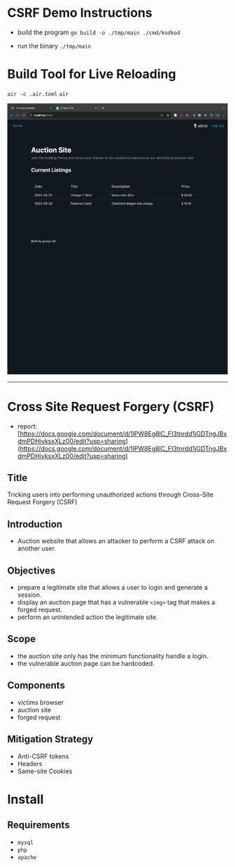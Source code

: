 # CSRF Demo Instructions
* build the program
`go build -o ./tmp/main ./cmd/kodkod`

* run the binary
`./tmp/main`

# Build Tool for Live Reloading
`air -c .air.toml`
`air`

![Screenshot_2023-09-20_at_6.54.46pm.png](Screenshot_2023-09-20_at_6.54.46pm.png)

---

# Cross Site Request Forgery (CSRF)

- report: [https://docs.google.com/document/d/1lPW8Eg8lC_FI3tnrdd1jGDTngJBxdmPDHivksxXLz00/edit?usp=sharing](https://docs.google.com/document/d/1lPW8Eg8lC_FI3tnrdd1jGDTngJBxdmPDHivksxXLz00/edit?usp=sharing)

## Title
Tricking users into performing unauthorized actions through Cross-Site Request Forgery (CSRF)

## Introduction
- Auction website that allows an attacker to perform a CSRF attack on another user. 

## Objectives
- prepare a legitimate site that allows a user to login and generate a session.
- display an auction page that has a vulnerable `<img>` tag that makes a forged request.
- perform an unintended action the legitimate site.

## Scope
- the auction site only has the minimum functionality handle a login.
- the vulnerable auction page can be hardcoded. 

## Components
- victims browser
- auction site
- forged request

## Mitigation Strategy
- Anti-CSRF tokens
- Headers
- Same-site Cookies

# Install
## Requirements
- `mysql`
- `php`
- `apache`
